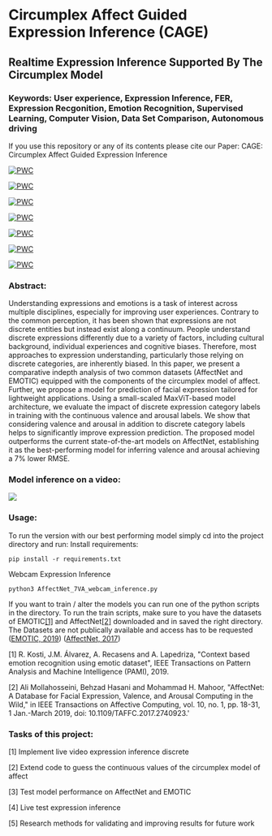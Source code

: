 # Circumplex Affect Guided Expression Inference (CAGE)

## Realtime Expression Inference Supported By The Circumplex Model 

### Keywords: User experience, Expression Inference, FER, Expression Recgonition, Emotion Recognition, Supervised Learning, Computer Vision, Data Set Comparison, Autonomous driving

If you use this repository or any of its contents please cite our Paper: 
CAGE: Circumplex Affect Guided Expression Inference

	
[![PWC](https://img.shields.io/endpoint.svg?url=https://paperswithcode.com/badge/cage-circumplex-affect-guided-expression/arousal-estimation-on-affectnet)](https://paperswithcode.com/sota/arousal-estimation-on-affectnet?p=cage-circumplex-affect-guided-expression)
	
[![PWC](https://img.shields.io/endpoint.svg?url=https://paperswithcode.com/badge/cage-circumplex-affect-guided-expression/valence-estimation-on-affectnet)](https://paperswithcode.com/sota/valence-estimation-on-affectnet?p=cage-circumplex-affect-guided-expression)
	
[![PWC](https://img.shields.io/endpoint.svg?url=https://paperswithcode.com/badge/cage-circumplex-affect-guided-expression/dominance-estimation-on-emotic)](https://paperswithcode.com/sota/dominance-estimation-on-emotic?p=cage-circumplex-affect-guided-expression)
	
[![PWC](https://img.shields.io/endpoint.svg?url=https://paperswithcode.com/badge/cage-circumplex-affect-guided-expression/arousal-estimation-on-emotic)](https://paperswithcode.com/sota/arousal-estimation-on-emotic?p=cage-circumplex-affect-guided-expression)
	
[![PWC](https://img.shields.io/endpoint.svg?url=https://paperswithcode.com/badge/cage-circumplex-affect-guided-expression/valence-estimation-on-emotic)](https://paperswithcode.com/sota/valence-estimation-on-emotic?p=cage-circumplex-affect-guided-expression)
	
[![PWC](https://img.shields.io/endpoint.svg?url=https://paperswithcode.com/badge/cage-circumplex-affect-guided-expression/emotion-recognition-on-emotic)](https://paperswithcode.com/sota/emotion-recognition-on-emotic?p=cage-circumplex-affect-guided-expression)
	
[![PWC](https://img.shields.io/endpoint.svg?url=https://paperswithcode.com/badge/cage-circumplex-affect-guided-expression/facial-expression-recognition-on-affectnet)](https://paperswithcode.com/sota/facial-expression-recognition-on-affectnet?p=cage-circumplex-affect-guided-expression)

### Abstract: 
Understanding expressions and emotions is a task of interest across multiple disciplines, especially for improving user experiences. Contrary to the common perception, it has been shown that expressions are not discrete entities but instead exist along a continuum. People understand discrete expressions differently due to a variety of factors, including cultural background, individual experiences and cognitive biases. Therefore, most approaches to expression understanding, particularly those relying on discrete categories, are inherently biased. In this paper, we present a comparative indepth analysis of two common datasets (AffectNet and EMOTIC) equipped with the components of the circumplex model of affect. Further, we propose a model for prediction of facial expression tailored for lightweight applications. Using a small-scaled MaxViT-based model architecture, we evaluate the impact of discrete expression category labels in training with the continuous valence and arousal labels. We show that considering valence and arousal in addition to discrete category labels helps to significantly improve expression prediction. The proposed model outperforms the current state-of-the-art models on AffectNet, establishing it as the best-performing model for inferring valence and arousal achieving a 7% lower RMSE.

### Model inference on a video: 
![](https://github.com/wagner-niklas/KIT_FacialEmotionRecognition/blob/main/Honnold_inference.gif)


### Usage:
To run the version with our best performing model simply cd into the project directory and run: 
Install requirements: 
```
pip install -r requirements.txt
```

Webcam Expression Inference
```
python3 AffectNet_7VA_webcam_inference.py 
```

If you want to train / alter the models you can run one of the python scripts in the directory. 
To run the train scripts, make sure to you have the datasets of EMOTIC[[1]](#1) and AffectNet[[2]](#2) downloaded and in saved the right directory.
The Datasets are not publically available and access has to be requested ([EMOTIC, 2019](https://s3.sunai.uoc.edu/emotic/download.html)) ([AffectNet, 2017](http://mohammadmahoor.com/affectnet/))



<a id="1">[1]</a> 
R. Kosti, J.M. Álvarez, A. Recasens and A. Lapedriza, "Context based emotion recognition using emotic dataset", IEEE Transactions on Pattern Analysis and Machine Intelligence (PAMI), 2019.

<a id="2">[2]</a> 
Ali Mollahosseini, Behzad Hasani and Mohammad H. Mahoor, "AffectNet: A Database for Facial Expression, Valence, and Arousal Computing in the Wild," in IEEE Transactions on Affective Computing, vol. 10, no. 1, pp. 18-31, 1 Jan.-March 2019, doi: 10.1109/TAFFC.2017.2740923.'

### Tasks of this project:

[1] Implement live video expression inference discrete

[2] Extend code to guess the continuous values of the circumplex model of affect

[3] Test model performance on AffectNet and EMOTIC

[4] Live test expression inference

[5] Research methods for validating and improving results for future work
